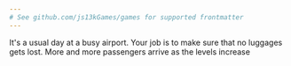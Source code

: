 ```yaml
---
# See github.com/js13kGames/games for supported frontmatter
---
```

It's a usual day at a busy airport. Your job is to make sure that no luggages gets lost. More and more passengers arrive as the levels increase